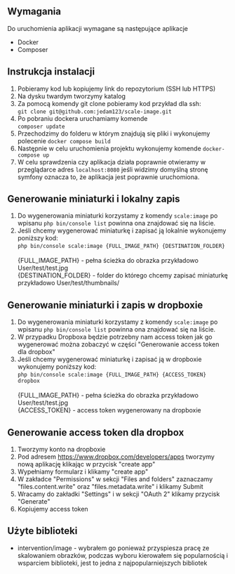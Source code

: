 ## Wymagania

Do uruchomienia aplikacji wymagane są następujące aplikacje

- Docker
- Composer

## Instrukcja instalacji

1. Pobieramy kod lub kopiujemy link do repozytorium (SSH lub HTTPS)
2. Na dysku twardym tworzymy katalog
3. Za pomocą komendy git clone pobieramy kod przykład dla ssh:<br>`git clone git@github.com:jedam123/scale-image.git`
4. Po pobraniu dockera uruchamiamy komende <br>`composer update`
5. Przechodzimy do folderu w którym znajdują się pliki i wykonujemy polecenie `docker compose build`
6. Następnie w celu uruchomienia projektu wykonujemy komende `docker-compose up`
7. W celu sprawdzenia czy aplikacja działa poprawnie otwieramy w przeglądarce adres `localhost:8080` jeśli widzimy
   domyślną stronę symfony oznacza to, że aplikacja jest poprawnie uruchomiona.

## Generowanie miniaturki i lokalny zapis

1. Do wygenerowania miniaturki korzystamy z komendy `scale:image` po wpisanu `php bin/console list` powinna ona
   znajdować się na liście.
2. Jeśli chcemy wygenerować miniaturkę i zapisać ją lokalnie wykonujemy poniższy
   kod:<br>`php bin/console scale:image {FULL_IMAGE_PATH} {DESTINATION_FOLDER}`<br><br>{FULL_IMAGE_PATH} - pełna ścieżka
   do obrazka przykładowo User/test/test.jpg<br>{DESTINATION_FOLDER} - folder do którego chcemy zapisać miniaturkę
   przykładowo User/test/thumbnails/

## Generowanie miniaturki i zapis w dropboxie

1. Do wygenerowania miniaturki korzystamy z komendy `scale:image` po wpisanu `php bin/console list` powinna ona
   znajdować się na liście.
2. W przypadku Dropboxa będzie potrzebny nam access token jak go wygenerować można zobaczyć w części "Generowanie access
   token dla dropbox"
3. Jeśli chcemy wygenerować miniaturkę i zapisać ją w dropboxie wykonujemy poniższy
   kod:<br>`php bin/console scale:image {FULL_IMAGE_PATH} {ACCESS_TOKEN} dropbox`<br><br>{FULL_IMAGE_PATH} - pełna
   ścieżka do obrazka przykładowo User/test/test.jpg<br>{ACCESS_TOKEN} - access token wygenerowany na dropboxie

## Generowanie access token dla dropbox

1. Tworzymy konto na dropboxie
2. Pod adresem https://www.dropbox.com/developers/apps tworzymy nową aplikację klikając w przycisk "create app"
3. Wypełniamy formularz i klikamy "create app"
4. W zakładce "Permissions" w sekcji "Files and folders" zaznaczamy "files.content.write" oraz "files.metadata.write" i
   klikamy Submit
5. Wracamy do zakładki "Settings" i w sekcji "OAuth 2" klikamy przycisk "Generate"
6. Kopiujemy access token

## Użyte biblioteki

- intervention/image - wybrałem go ponieważ przyspiesza pracę ze skalowaniem obrazków, podczas wyboru kierowałem się
  popularnością i wsparciem biblioteki, jest to jedna z najpopularniejszych bibliotek